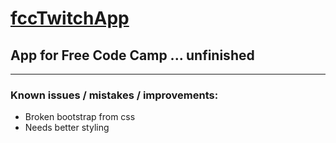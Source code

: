 # [fccTwitchApp](https://br3ntor.github.io/fccTwitchApp)
## App for Free Code Camp ... unfinished
---
### Known issues / mistakes / improvements:
- Broken bootstrap from css
- Needs better styling
